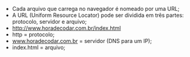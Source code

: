 * Cada arquivo que carrega no navegador é nomeado por uma URL;
* A URL (Uniform Resource Locator) pode ser dividida em três partes: protocolo, servidor e arquivo;
* http://www.horadecodar.com.br/index.html
* http = protocolo;
* www.horadecodar.com.br = servidor (DNS para um IP);
* index.html = arquivo;